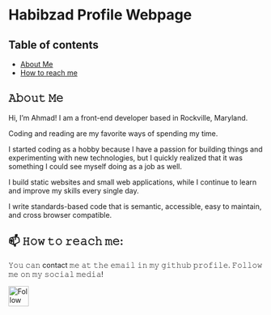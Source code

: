 # Habibzad Profile Webpage

## Table of contents
* [About Me](#About-me)
* [How to reach me](#technologies)

## 𝙰𝚋𝚘𝚞𝚝 𝙼𝚎

Hi, I’m Ahmad! I am a front-end developer based in Rockville, Maryland.

Coding and reading are my favorite ways of spending my time.

I started coding as a hobby because I have a passion for building things and experimenting with new technologies, but I quickly realized that it was something I could see myself doing as a job as well.

I build static websites and small web applications, while I continue to learn and improve my skills every single day.

I write standards-based code that is semantic, accessible, easy to maintain, and cross browser compatible.

## 📫 𝙷𝚘𝚠 𝚝𝚘 𝚛𝚎𝚊𝚌𝚑 𝚖𝚎:
𝚈𝚘𝚞 𝚌𝚊𝚗 contact 𝚖𝚎 𝚊𝚝 𝚝𝚑𝚎 𝚎𝚖𝚊𝚒𝚕 𝚒𝚗 𝚖𝚢 𝚐𝚒𝚝𝚑𝚞𝚋 𝚙𝚛𝚘𝚏𝚒𝚕𝚎. 𝙵𝚘𝚕𝚕𝚘𝚠 𝚖𝚎 𝚘𝚗 𝚖𝚢 𝚜𝚘𝚌𝚒𝚊𝚕 𝚖𝚎𝚍𝚒𝚊!

[<img src="https://raw.githubusercontent.com/Raymo111/Raymo111/master/socials/twitter.svg" height="40em" align="center" alt="Follow me on Twitter" title="Follow me on Twitter"/>](https://twitter.com/Masoud_Habibzad)
